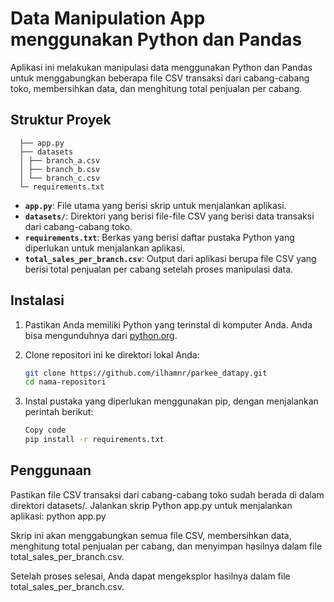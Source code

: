# Data Manipulation App menggunakan Python dan Pandas

Aplikasi ini melakukan manipulasi data menggunakan Python dan Pandas untuk menggabungkan beberapa file CSV transaksi dari cabang-cabang toko, membersihkan data, dan menghitung total penjualan per cabang.

## Struktur Proyek

      ├── app.py
      ├── datasets
      │ ├── branch_a.csv
      │ ├── branch_b.csv
      │ └── branch_c.csv
      └─ requirements.txt



- **`app.py`**: File utama yang berisi skrip untuk menjalankan aplikasi.
- **`datasets/`**: Direktori yang berisi file-file CSV yang berisi data transaksi dari cabang-cabang toko.
- **`requirements.txt`**: Berkas yang berisi daftar pustaka Python yang diperlukan untuk menjalankan aplikasi.
- **`total_sales_per_branch.csv`**: Output dari aplikasi berupa file CSV yang berisi total penjualan per cabang setelah proses manipulasi data.

## Instalasi

1. Pastikan Anda memiliki Python yang terinstal di komputer Anda. Anda bisa mengunduhnya dari [python.org](https://www.python.org/).
2. Clone repositori ini ke direktori lokal Anda:

   ``` bash
   git clone https://github.com/ilhamnr/parkee_datapy.git
   cd nama-repositori 
3. Instal pustaka yang diperlukan menggunakan pip, dengan menjalankan perintah berikut:

   ``` bash
   Copy code
   pip install -r requirements.txt
## Penggunaan
Pastikan file CSV transaksi dari cabang-cabang toko sudah berada di dalam direktori datasets/.
Jalankan skrip Python app.py untuk menjalankan aplikasi:
python app.py

Skrip ini akan menggabungkan semua file CSV, membersihkan data, menghitung total penjualan per cabang, dan menyimpan hasilnya dalam file total_sales_per_branch.csv.

Setelah proses selesai, Anda dapat mengeksplor hasilnya dalam file total_sales_per_branch.csv.
